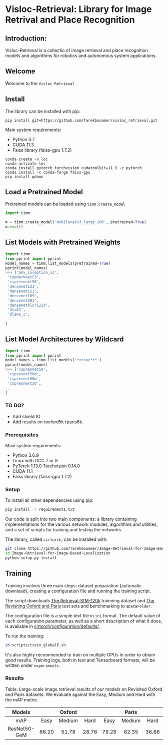 # Visloc-Retrieval: Library for Image Retrival and Place Recognition

## Introduction:

Visloc-Retrieval is a collectio of image retrieval and place recognition models and algorithms for robotics and autonomous system applications.


## Welcome

Welcome to the `Visloc-Retrieval`

## Install

The library can be installed with pip:

```
pip install git+https://github.com/Tarekbouamer/visloc_retrieval.git
```

Main system requirements:
  * Python 3.7
  * CUDA 11.3
  * Faiss library (faiss-gpu 1.7.2)

```
conda create -n loc
conda activate loc
conda install pytorch torchvision cudatoolkit=11.3 -c pytorch
conda install -c conda-forge faiss-gpu 
pip install gdown
```

## Load a Pretrained Model

Pretrained models can be loaded using `timm.create_model`

```python
import timm

m = timm.create_model('mobilenetv3_large_100', pretrained=True)
m.eval()
```

## List Models with Pretrained Weights
```python
import timm
from pprint import pprint
model_names = timm.list_models(pretrained=True)
pprint(model_names)
>>> ['adv_inception_v3',
 'cspdarknet53',
 'cspresnext50',
 'densenet121',
 'densenet161',
 'densenet169',
 'densenet201',
 'densenetblur121d',
 'dla34',
 'dla46_c',
...
]
```

## List Model Architectures by Wildcard
```python
import timm
from pprint import pprint
model_names = timm.list_models('*resne*t*')
pprint(model_names)
>>> ['cspresnet50',
 'cspresnet50d',
 'cspresnet50w',
 'cspresnext50',
...
]
```

### TO DO?
* Add shield IO
* Add results on roxford5k rparis6k.

### Prerequisites

Main system requirements:
  * Python 3.6.9
  * Linux with GCC 7 or 8
  * PyTorch 1.13.0 Torchvision 0.14.0
  * CUDA 11.1
  * Faiss library (faiss-gpu 1.7.2)


### Setup

To install all other dependencies using pip:

```bash
pip install -r requirements.txt
```

Our code is split into two main components: a library containing implementations for the various network modules,
algorithms and utilities, and a set of scripts for training and testing the networks.

The library, called `cirtorch`, can be installed with:
```bash
git clone https://github.com/Tarekbouamer/Image-Retrieval-for-Image-Based-Localization.git
cd Image-Retrieval-for-Image-Based-Localization
python setup.py install
```

## Training

Training involves three main steps: dataset preparation (automatic download), creating a configuration file and running the training
script.

The script downloads [The Retrieval-SfM-120k](https://arxiv.org/abs/1711.02512) trainning dataset and [The Revisiting Oxford and Paris](https://github.com/filipradenovic/revisitop) test sets and benchmarking to `$DataFolder`.

The configuration file is a simple text file in `ini` format. The default value of each configuration parameter, as well as a short description of what it does, is available in
[cirtorch/configuration/defaults/](cirtorch/configuration/defaults/).

To run the training:
```bash
sh scripts/train_globalF.sh 
```

It's also highly recommended to train on multiple GPUs in order to obtain good results.
Training logs, both in text and Tensorboard formats, will be written under `experiments`.


### Results
Table: Large-scale image retrieval results of our models on Revisited Oxford and Paris datasets. 
We evaluate against the Easy, Medium and Hard with the mAP metric.

  | Models       |        | Oxford |        |        | Paris  |        | Download |
  |:------------:|:------:|:------:|:------:|:------:|:------:|:------:|:---------|
  |   mAP        | Easy   | Medium | Hard   | Easy   | Medium | Hard   |          |
  | ResNet50-GeM | 66.20  | 51.78  | 28.76  | 79.28  | 62.35  | 36.66  |[resnet50](https://drive.google.com/file/d/1mZpzcAHLFkeKLKROC4ljT7kuy0AUh6WV/view?usp=sharing)|
